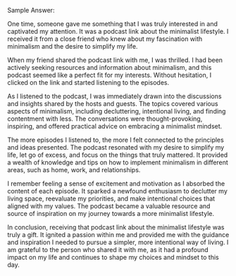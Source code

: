 Sample Answer:

One time, someone gave me something that I was truly interested in and captivated my attention. It was a podcast link about the minimalist lifestyle. I received it from a close friend who knew about my fascination with minimalism and the desire to simplify my life.

When my friend shared the podcast link with me, I was thrilled. I had been actively seeking resources and information about minimalism, and this podcast seemed like a perfect fit for my interests. Without hesitation, I clicked on the link and started listening to the episodes.

As I listened to the podcast, I was immediately drawn into the discussions and insights shared by the hosts and guests. The topics covered various aspects of minimalism, including decluttering, intentional living, and finding contentment with less. The conversations were thought-provoking, inspiring, and offered practical advice on embracing a minimalist mindset.

The more episodes I listened to, the more I felt connected to the principles and ideas presented. The podcast resonated with my desire to simplify my life, let go of excess, and focus on the things that truly mattered. It provided a wealth of knowledge and tips on how to implement minimalism in different areas, such as home, work, and relationships.

I remember feeling a sense of excitement and motivation as I absorbed the content of each episode. It sparked a newfound enthusiasm to declutter my living space, reevaluate my priorities, and make intentional choices that aligned with my values. The podcast became a valuable resource and source of inspiration on my journey towards a more minimalist lifestyle.

In conclusion, receiving that podcast link about the minimalist lifestyle was truly a gift. It ignited a passion within me and provided me with the guidance and inspiration I needed to pursue a simpler, more intentional way of living. I am grateful to the person who shared it with me, as it had a profound impact on my life and continues to shape my choices and mindset to this day.